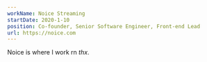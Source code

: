 ```yaml
---
workName: Noice Streaming
startDate: 2020-1-10
position: Co-founder, Senior Software Engineer, Front-end Lead
url: https://noice.com
---
```


Noice is where I work rn _thx_.
